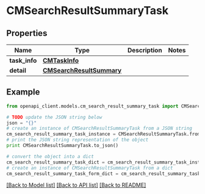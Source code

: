 # CMSearchResultSummaryTask


## Properties
Name | Type | Description | Notes
------------ | ------------- | ------------- | -------------
**task_info** | [**CMTaskInfo**](CMTaskInfo.md) |  | 
**detail** | [**CMSearchResultSummary**](CMSearchResultSummary.md) |  | 

## Example

```python
from openapi_client.models.cm_search_result_summary_task import CMSearchResultSummaryTask

# TODO update the JSON string below
json = "{}"
# create an instance of CMSearchResultSummaryTask from a JSON string
cm_search_result_summary_task_instance = CMSearchResultSummaryTask.from_json(json)
# print the JSON string representation of the object
print CMSearchResultSummaryTask.to_json()

# convert the object into a dict
cm_search_result_summary_task_dict = cm_search_result_summary_task_instance.to_dict()
# create an instance of CMSearchResultSummaryTask from a dict
cm_search_result_summary_task_form_dict = cm_search_result_summary_task.from_dict(cm_search_result_summary_task_dict)
```
[[Back to Model list]](../README.md#documentation-for-models) [[Back to API list]](../README.md#documentation-for-api-endpoints) [[Back to README]](../README.md)


